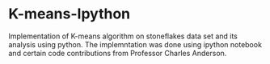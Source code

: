 # K-means-Ipython
Implementation of K-means algorithm on stoneflakes data set and its analysis using python.
The implemntation was done using ipython notebook and certain code contributions from Professor Charles Anderson.
